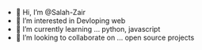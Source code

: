 - 👋 Hi, I’m @Salah-Zair
- 👀 I’m interested in Devloping web 
- 🌱 I’m currently learning ... python, javascript
- 💞️ I’m looking to collaborate on ... open source projects


<!---
Salah-Zair/Salah-Zair is a ✨ special ✨ repository because its `README.md` (this file) appears on your GitHub profile.
You can click the Preview link to take a look at your changes.
--->
